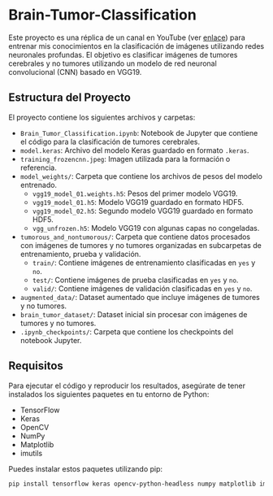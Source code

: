 # Brain-Tumor-Classification

Este proyecto es una réplica de un canal en YouTube (ver [enlace](https://www.youtube.com/watch?v=-zmBMxpNDqQ&t=7483s)) para entrenar mis conocimientos en la clasificación de imágenes utilizando redes neuronales profundas. El objetivo es clasificar imágenes de tumores cerebrales y no tumores utilizando un modelo de red neuronal convolucional (CNN) basado en VGG19.

## Estructura del Proyecto

El proyecto contiene los siguientes archivos y carpetas:

- `Brain_Tumor_Classification.ipynb`: Notebook de Jupyter que contiene el código para la clasificación de tumores cerebrales.
- `model.keras`: Archivo del modelo Keras guardado en formato `.keras`.
- `training_frozencnn.jpeg`: Imagen utilizada para la formación o referencia.
- `model_weights/`: Carpeta que contiene los archivos de pesos del modelo entrenado.
  - `vgg19_model_01.weights.h5`: Pesos del primer modelo VGG19.
  - `vgg19_model_01.h5`: Modelo VGG19 guardado en formato HDF5.
  - `vgg19_model_02.h5`: Segundo modelo VGG19 guardado en formato HDF5.
  - `vgg_unfrozen.h5`: Modelo VGG19 con algunas capas no congeladas.
- `tumorous_and_nontumorous/`: Carpeta que contiene datos procesados con imágenes de tumores y no tumores organizadas en subcarpetas de entrenamiento, prueba y validación.
  - `train/`: Contiene imágenes de entrenamiento clasificadas en `yes` y `no`.
  - `test/`: Contiene imágenes de prueba clasificadas en `yes` y `no`.
  - `valid/`: Contiene imágenes de validación clasificadas en `yes` y `no`.
- `augmented_data/`: Dataset aumentado que incluye imágenes de tumores y no tumores.
- `brain_tumor_dataset/`: Dataset inicial sin procesar con imágenes de tumores y no tumores.
- `.ipynb_checkpoints/`: Carpeta que contiene los checkpoints del notebook Jupyter.

## Requisitos

Para ejecutar el código y reproducir los resultados, asegúrate de tener instalados los siguientes paquetes en tu entorno de Python:

- TensorFlow
- Keras
- OpenCV
- NumPy
- Matplotlib
- imutils

Puedes instalar estos paquetes utilizando pip:

```bash
pip install tensorflow keras opencv-python-headless numpy matplotlib imutils
